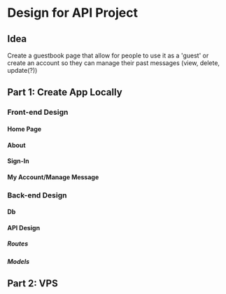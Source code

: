 # Design for API Project
## Idea
Create a guestbook page that allow for people to use it as a 'guest' or create an account so they can manage their past messages (view, delete, update(?))

## **Part 1: Create App Locally**
### Front-end Design

#### Home Page
#### About
#### Sign-In
#### My Account/Manage Message


### Back-end Design

#### Db

#### API Design
##### Routes
##### Models


## **Part 2: VPS**

